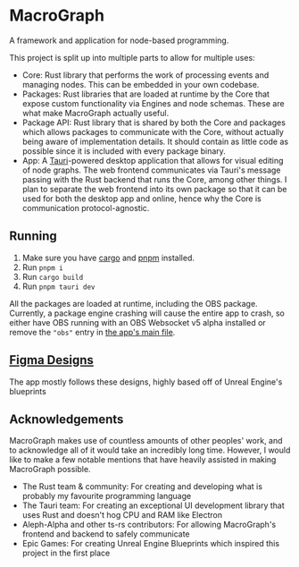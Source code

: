 # MacroGraph

A framework and application for node-based programming.

This project is split up into multiple parts to allow for multiple uses:

- Core: Rust library that performs the work of processing events and managing nodes. This can be embedded in your own codebase.
- Packages: Rust libraries that are loaded at runtime by the Core that expose custom functionality via Engines and node schemas. These are what make MacroGraph actually useful.
- Package API: Rust library that is shared by both the Core and packages which allows packages to communicate with the Core, without actually being aware of implementation details. It should contain as little code as possible since it is included with every package binary.
- App: A [Tauri]()-powered desktop application that allows for visual editing of node graphs. The web frontend communicates via Tauri's message passing with the Rust backend that runs the Core, among other things. I plan to separate the web frontend into its own package so that it can be used for both the desktop app and online, hence why the Core is communication protocol-agnostic.

## Running

1. Make sure you have [cargo](https://doc.rust-lang.org/cargo/getting-started/installation.html) and [pnpm](https://pnpm.io/) installed.
2. Run `pnpm i`
3. Run `cargo build`
4. Run `pnpm tauri dev`

All the packages are loaded at runtime, including the OBS package. Currently, a package engine crashing will cause the entire app to crash, so either have OBS running with an OBS Websocket v5 alpha installed or remove the `"obs"` entry in [the app's main file](app/src-tauri/src/main.rs).
## [Figma Designs](https://www.figma.com/file/VO7zmohUtZSqC1eIyGUuN3/MacroGraph-Designs)

The app mostly follows these designs, highly based off of Unreal Engine's blueprints

## Acknowledgements

MacroGraph makes use of countless amounts of other peoples' work, and to acknowledge all of it would take an incredibly long time. However, I would like to make a few notable mentions that have heavily assisted in making MacroGraph possible.

- The Rust team & community: For creating and developing what is probably my favourite programming language
- The Tauri team: For creating an exceptional UI development library that uses Rust and doesn't hog CPU and RAM like Electron
- Aleph-Alpha and other ts-rs contributors: For allowing MacroGraph's frontend and backend to safely communicate
- Epic Games: For creating Unreal Engine Blueprints which inspired this project in the first place